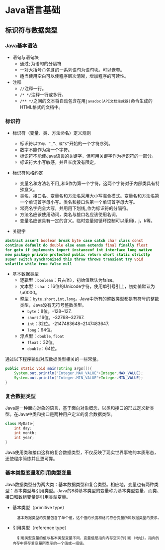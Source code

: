 # Java语言基础

## 标识符与数据类型
### Java基本语法
- 语句与语句块
	- 通过`;`为语句的分隔符
	- 一对大括号`{}`包含的一系列语句为语句块。可以嵌套。
	- 适当使用空白可以使程序层次清晰，增加程序的可读性。
- 注释
	- `//`注释一行。
	- `/* */`注释一行或多行。
	- `/** */`之间的文本将自动包含在用`javadoc(API文档生成器)`命令生成的HTML格式的文档中。

### 标识符
- 标识符（变量、类、方法命名）定义规则
	- 标识符以`字母、“_”、或“$”`开始的一个字符序列。
	- 数字不能作为第一个字符。
	- 标识符不能使Java语言的关键字，但可用关键字作为标识符的一部分。
	- 标识符大小写敏感，并且长度没有限定。

- 标识符风格约定
	- 变量名和方法名不用_和$作为第一个字符，这两个字符对于内部类具有特殊意义。
	- 类名、接口名、变量名和方法名采用大小写混合模式。变量名和方法名第一个单词首字母小写。类名和接口名第一个单词首字母大写。
	- 常亮名字完全大写，并用用下划线_作为标识符的分隔符。
	- 方法名应该使用动词，类名与接口名应该使用名词。
	- 变量名应该具有一定的含义。临时变量如循环控制可以采用i，j，k等。

- 关键字
```Java
abstract assert boolean break byte case catch char class const
continue default do double else enum extends final finally float
for goto if implements import instanceof int interface long native
new package private protected public return short static strictfp
super switch synchronized this throw throws transient try void
volatile while true false null
```
- 基本数据类型
	- 逻辑型：`boolean`：只占1位，初始值默认为false。
	- 文本型：`char`：16位的Unicode字符，使用单引号引上，初始值默认为\u0000。
	- 整型：`byte,short,int,long`。Java中所有的整数类型都是有符号的整数类型，Java没有无符号整数类型。
		- `byte`：8位。-128~127.
		- `short`:16位。-32768~32767.
		- `int`：32位。-2147483648~2147483647.
		- `long`：64位。
	- 浮点型：`double,float`
		- `float`：32位。
		- `double`：64位。

通过以下程序输出对应数据类型相关的一些常量。
```Java
public static void main(String args[]){
	System.out.println("Integer.MAX_VALUE"+Integer.MAX_VALUE);
	System.out.println("Integer.MIN_VALUE"+Integer.MIN_VALUE);
}
```

### 复合数据类型
Java是一种面向对象的语言，基于面向对象概念，以类和接口的形式定义新类型。在Java中类和接口是两种用户定义的复合数据类型。

```Java
class MyDate{
	int day;
	int month;
	int year;
}
```

Java使用类和接口这样的复合数据类型，不仅反映了现实世界事物的本质形态，还使程序简练并且更可靠。

### 基本类型变量和引用类型变量
Java数据类型分为两大类：基本数据类型和复合类型。相应地，变量也有两种类型：基本类型与引用类型。Java的8种基本类型的变量称为基本类型变量，而类、接口和数组变量是引用类型变量。
- 基本类型（primitive type）

		基本数据类型的变量包含了单个值，这个值的长度和格式符合变量所属数据类型的要求。
- 引用类型（reference type）

		引用类型变量的值与基本类型变量不同，变量值是指向内存空间的引用（地址）。指向的内存中保存着变量所表示的一个值或一组值。
